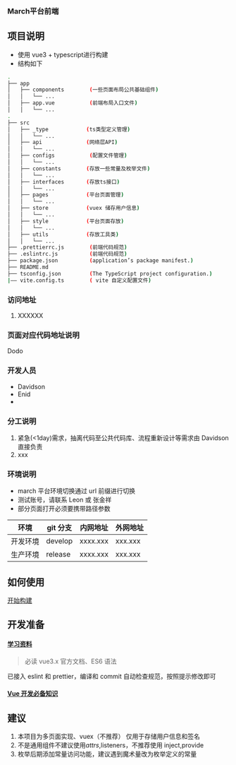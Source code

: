 ### March平台前端

## 项目说明  

- 使用 vue3 + typescript进行构建
- 结构如下
```bash
.
├── app
│   ├── components        (一些页面布局公共基础组件)
│   │   └── ...   
│   ├── app.vue           (前端布局入口文件)
│   │   └── ...
.
├── src
│   ├── _type            (ts类型定义管理)
│   │   └── ...
│   ├── api              (网络层API)
│   │   └── ...
│   ├── configs           (配置文件管理)
│   │   └── ...   
│   ├── constants        (存放一些常量及枚举文件)
│   │   └── ...
│   ├── interfaces       (存放ts接口)
│   │   └── ...
│   ├── pages            (平台页面管理)
│   │   └── ...
│   ├── store            (vuex 储存用户信息)        
│   │   └── ...
│   ├── style            (平台页面存放)        
│   │   └── ...
│   ├── utils            (存放工具类)        
│   │   └── ...
├── .prettierrc.js        (前端代码规范)
├── .eslintrc.js          (前端代码规范)
├── package.json          (application’s package manifest.)
├── README.md
├── tsconfig.json         (The TypeScript project configuration.)
|—— vite.config.ts        ( vite 自定义配置文件)

```


### 访问地址

1. XXXXXX

### 页面对应代码地址说明
Dodo

### 开发人员

- Davidson
- Enid
- 

### 分工说明

1. 紧急(<1day)需求，抽离代码至公共代码库、流程重新设计等需求由 Davidson 直接负责
2. xxx

### 环境说明

- march 平台环境切换通过 url 前缀进行切换
- 测试账号，请联系 Leon 或 张金祥
- 部分页面打开必须要携带路径参数

|    环境  | git 分支 |     内网地址             |      外网地址          | 
| -------- | -------- |---------------------| ----------------------------- | 
| 开发环境 | develop   | xxxx.xxx   | xxx.xxx   |
| 生产环境 | release   | xxxx.xxx  | xxx.xxx   |

## 如何使用

[开始构建](https://git.code.oa.com/andon-fe/feflow-devkit-andon-page)

## 开发准备

#### [学习资料](http://tapd.oa.com/service_product_center/markdown_wikis/view#1010156421008656143)

> 必读 vue3.x 官方文档、ES6 语法

已接入 eslint 和 prettier，编译和 commit 自动检查规范，按照提示修改即可

#### [Vue 开发必备知识](https://cn.vuejs.org/guide/introduction.html)

## 建议

1. 本项目为多页面实现、vuex（不推荐） 仅用于存储用户信息和签名
2. 不是通用组件不建议使用$attrs,$listeners，不推荐使用 inject,provide
3. 枚举后期添加常量访问功能，建议遇到魔术量改为枚举定义的常量
